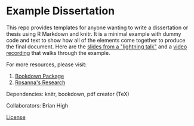# Example Dissertation

This repo provides templates for anyone wanting to write a dissertation or thesis using R Markdown and knitr. It is a minimal example with dummy code and text to show how all of the elements come together to produce the final document. Here are the [slides from a "lightning talk"](LightningTalk.md) and a [video recording](https://youtu.be/AP_nU9jd0mk) that walks through the example.

For more resources, please visit:
1. [Bookdown Package](https://bookdown.org/yihui/bookdown/)
2. [Rosanna's Research](https://rosannavanhespenresearch.wordpress.com/2016/02/03/writing-your-thesis-with-r-markdown-1-getting-started/)

Dependencies: knitr, bookdown, pdf creator (TeX)

Collaborators: Brian High

[License](https://github.com/eddiekasner/example-dissertation/blob/master/LICENSE)
